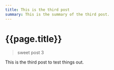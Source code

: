 ```yaml
---
title: This is the third post
summary: This is the summary of the third post.
---
```


# {{page.title}}

> sweet post 3

This is the third post to test things out.
